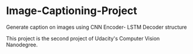 # Image-Captioning-Project
Generate caption on images using CNN Encoder- LSTM Decoder structure

This project is the second project of Udacity's Computer Vision Nanodegree.
